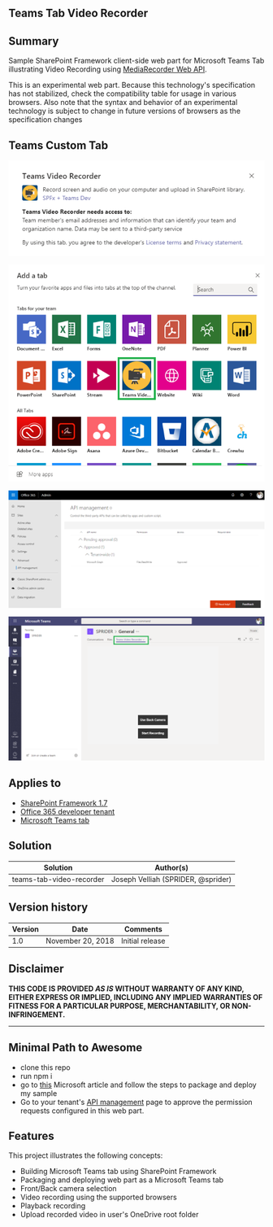 ## Teams Tab Video Recorder

## Summary

Sample SharePoint Framework client-side web part for Microsoft Teams Tab illustrating Video Recording using [MediaRecorder Web API](https://developer.mozilla.org/en-US/docs/Web/API/MediaRecorder). 

This is an experimental web part. Because this technology's specification has not stabilized, check the compatibility table for usage in various browsers. Also note that the syntax and behavior of an experimental technology is subject to change in future versions of browsers as the specification changes

## Teams Custom Tab
![About](./assets/About.PNG)

![Add Custom Tab](./assets/AddCustomTab.png)

![API Management - MSGraph](./assets/APIManagement.png)

![Custom Tab](./assets/Tab.png)

## Applies to

* [SharePoint Framework 1.7](https://dev.office.com/sharepoint/docs/spfx/sharepoint-framework-overview)
* [Office 365 developer tenant](https://dev.office.com/sharepoint/docs/spfx/set-up-your-developer-tenant)
* [Microsoft Teams tab](https://docs.microsoft.com/en-us/sharepoint/dev/spfx/web-parts/get-started/using-web-part-as-ms-teams-tab)

## Solution

Solution|Author(s)
--------|---------
teams-tab-video-recorder|Joseph Velliah (SPRIDER, @sprider)

## Version history

Version|Date|Comments
-------|----|--------
1.0|November 20, 2018|Initial release

## Disclaimer
**THIS CODE IS PROVIDED *AS IS* WITHOUT WARRANTY OF ANY KIND, EITHER EXPRESS OR IMPLIED, INCLUDING ANY IMPLIED WARRANTIES OF FITNESS FOR A PARTICULAR PURPOSE, MERCHANTABILITY, OR NON-INFRINGEMENT.**

---

## Minimal Path to Awesome

- clone this repo
- run npm i
- go to [this](https://docs.microsoft.com/en-us/sharepoint/dev/spfx/web-parts/get-started/using-web-part-as-ms-teams-tab) Microsoft article and follow the steps to package and deploy my sample
- Go to your tenant's [API management](https://yourtenant-admin.sharepoint.com/_layouts/15/online/AdminHome.aspx#/webApiPermissionManagement) page to approve the permission requests configured in this web part.

## Features

This project illustrates the following concepts:
- Building Microsoft Teams tab using SharePoint Framework
- Packaging and deploying web part as a Microsoft Teams tab
- Front/Back camera selection
- Video recording using the supported browsers   
- Playback recording
- Upload recorded video in user's OneDrive root folder
